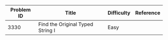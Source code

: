| Problem ID | Title | Difficulty | Reference
| --- | --- | --- | ---
| 3330 | Find the Original Typed String I | Easy | 

